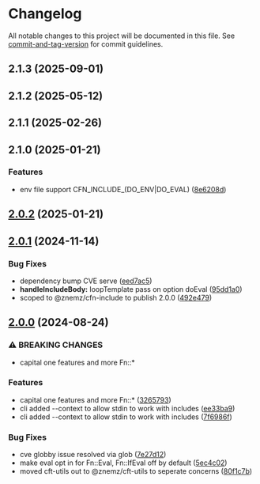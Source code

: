 # Changelog

All notable changes to this project will be documented in this file. See [commit-and-tag-version](https://github.com/absolute-version/commit-and-tag-version) for commit guidelines.

## 2.1.3 (2025-09-01)

## 2.1.2 (2025-05-12)

## 2.1.1 (2025-02-26)

## 2.1.0 (2025-01-21)


### Features

* env file support CFN_INCLUDE_(DO_ENV|DO_EVAL) ([8e6208d](https://github.com/nmccready/cfn-include/commit/8e6208d4762710268da2a2e011576f341a3986d3))

## [2.0.2](https://github.com/nmccready/cfn-include/compare/v2.0.1...v2.0.2) (2025-01-21)

## [2.0.1](https://github.com/nmccready/cfn-include/compare/v2.0.0...v2.0.1) (2024-11-14)


### Bug Fixes

* dependency bump CVE serve ([eed7ac5](https://github.com/nmccready/cfn-include/commit/eed7ac5de3dbb5a0607d8966d1c220857b8cc636))
* **handleIncludeBody:** loopTemplate pass on option doEval ([95dd1a0](https://github.com/nmccready/cfn-include/commit/95dd1a0059fbf4ac37e445cd407c5baec2c3792a))
* scoped to @znemz/cfn-include to publish 2.0.0 ([492e479](https://github.com/nmccready/cfn-include/commit/492e479a8fa8c1e15a33ce3a7962a7cca5affb94))

## [2.0.0](https://github.com/monken/cfn-include/compare/v1.4.1...v2.0.0) (2024-08-24)


### ⚠ BREAKING CHANGES

* capital one features and more Fn::*

### Features

* capital one features and more Fn::* ([3265793](https://github.com/monken/cfn-include/commit/32657939f9ac772e132ba73df7e8fa04b2e33000))
* cli added --context to allow stdin to work with includes ([ee33ba9](https://github.com/monken/cfn-include/commit/ee33ba95bee24ce04b262001f05951947621b27d))
* cli added --context to allow stdin to work with includes ([7f6986f](https://github.com/monken/cfn-include/commit/7f6986fb34dad85c700ecccd70ec2f49895b2523))


### Bug Fixes

* cve globby issue resolved via glob ([7e27d12](https://github.com/monken/cfn-include/commit/7e27d1272996ead317ab6448e672f4787a3d882b))
* make eval opt in for Fn::Eval, Fn::IfEval off by default ([5ec4c02](https://github.com/monken/cfn-include/commit/5ec4c022787cdf9c7515681e43094f9b7ad7e754))
* moved cft-utils out to @znemz/cft-utils to seperate concerns ([80f1c7b](https://github.com/monken/cfn-include/commit/80f1c7b809044a2c297058b9c1fbd902bc32991f))
